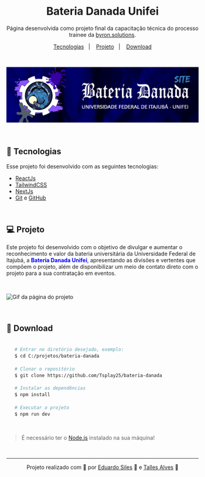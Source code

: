 <h1 align="center">Bateria Danada Unifei</h1>

<p align="center">
  Página desenvolvida como projeto final da capacitação técnica do processo trainee da <a href="https://byronsolutions.com/">byron.solutions</a>.
</p>

<p align="center">
  <a href="#-tecnologias">Tecnologias</a>&nbsp;&nbsp;&nbsp;|&nbsp;&nbsp;&nbsp;
  <a href="#-projeto">Projeto</a>&nbsp;&nbsp;&nbsp;|&nbsp;&nbsp;&nbsp;
  <a href="#-download">Download</a>

</p>

<br>

![Capa do projeto](readme-cover.png)

<br>

## 🚀 Tecnologias

Esse projeto foi desenvolvido com as seguintes tecnologias:

- [ReactJs](https://react.dev/)
- [TailwindCSS](https://tailwindcss.com/)
- [NextJs](https://nextjs.org/)
- [Git](https://git-scm.com/) e [GitHub](https://github.com/)

<br>

## 💻 Projeto

Este projeto foi desenvolvido com o objetivo de divulgar e aumentar o reconhecimento e valor da bateria universitária da Universidade Federal de Itajubá, a <font bold color="blue"> **Bateria Danada Unifei**</font>, apresentando as divisões e vertentes que compõem o projeto, além de disponibilizar um meio de contato direto com o projeto para a sua contratação em eventos.

<br>

![Gif da página do projeto](./readme-preview.gif)

<br>

## 📲 Download

```bash

   # Entrar no diretório desejado, exemplo:
   $ cd C:/projetos/bateria-danada

   # Clonar o repositório
   $ git clone https://github.com/Tsplay25/bateria-danada

   # Instalar as dependências
   $ npm install

   # Executar o projeto
   $ npm run dev

```

<br>

> É necessário ter o <a href="https://nodejs.org/en">Node.js</a> instalado na sua máquina!

<br>

---

<p align="center">Projeto realizado com 💙 por <a href="https://github.com/edusiles">Eduardo Siles</a> 💪 e <a href="https://github.com/Tsplay25">Talles Alves</a> 🦘</p>
